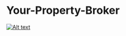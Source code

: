 # Your-Property-Broker
[![Alt text](https://img.youtube.com/vi/bKgSsXV1JCc/0.jpg)](https://www.youtube.com/watch?v=bKgSsXV1JCc)


